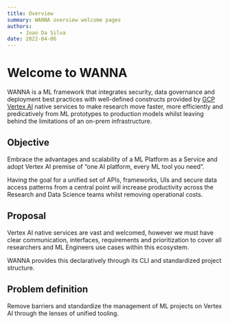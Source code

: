 ```yaml
---
title: Overview
summary: WANNA overview welcome pages
authors:
    - Joao Da Silva
date: 2022-04-06
---
```


# Welcome to WANNA

WANNA is a ML framework that integrates security, data governance and deployment best practices with well-defined constructs provided by [GCP Vertex AI](https://cloud.google.com/vertex-ai/#section-1) native services to make research move faster, more efficiently and predicatively from ML prototypes to production models whilst leaving behind the limitations of an on-prem infrastructure.

## Objective

Embrace the advantages and scalability of a ML Platform as a Service and adopt Vertex AI premise of “one AI platform, every ML tool you need”.

Having the goal for a unified set of APIs, frameworks, UIs and secure data access patterns from a central point will increase productivity across the Research and Data Science teams whilst removing operational costs.

## Proposal

Vertex AI native services are vast and welcomed, however we must have clear communication, interfaces, requirements and prioritization to cover all researchers and ML Engineers use cases within this ecosystem. 

WANNA provides this declaratively through its CLI and standardized project structure.  

## Problem definition
Remove barriers and standardize the management of ML projects on Vertex AI through the lenses of unified tooling.
